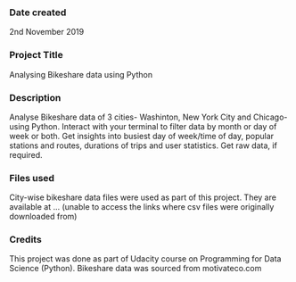 ### Date created
2nd November 2019

### Project Title
Analysing Bikeshare data using Python

### Description
Analyse Bikeshare data of 3 cities- Washinton, New York City and Chicago- using Python.
Interact with your terminal to filter data by month or day of week or both.
Get insights into busiest day of week/time of day, popular stations and routes, durations of trips and user statistics.
Get raw data, if required.

### Files used
City-wise bikeshare data files were used as part of this project. They are available at ... (unable to access the links where csv files were originally downloaded from)

### Credits
This project was done as part of Udacity course on Programming for Data Science (Python).
Bikeshare data was sourced from motivateco.com
